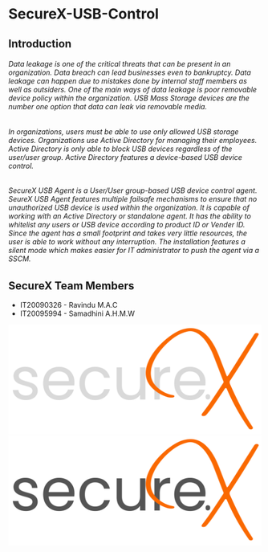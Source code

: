 # SecureX-USB-Control

## Introduction

###### Data leakage is one of the critical threats that can be present in an organization. Data breach can lead businesses even to bankruptcy. Data leakage can happen due to mistakes done by internal staff members as well as outsiders. One of the main ways of data leakage is poor removable device policy within the organization. USB Mass Storage devices are the number one option that data can leak via removable media.

###### In organizations, users must be able to use only allowed USB storage devices. Organizations use Active Directory for managing their employees. Active Directory is only able to block USB devices regardless of the user/user group. Active Directory features a device-based USB device control. 

###### SecureX USB Agent is a User/User group-based USB device control agent. SeureX USB Agent features multiple failsafe mechanisms to ensure that no unauthorized USB device is used within the organization. It is capable of working with an Active Directory or standalone agent. It has the ability to whitelist any users or USB device according to product ID or Vender ID. Since the agent has a small footprint and takes very little resources, the user is able to work without any interruption. The installation features a silent mode which makes easier for IT administrator to push the agent via a SSCM.

## SecureX Team Members
* IT20090326 - Ravindu M.A.C <br>
* IT20095994 - Samadhini A.H.M.W



![SecureX Logo](./Assets/SecureX%20logo%20B.png#gh-dark-mode-only)
![SecureX Logo](./Assets/SecureX%20logo%20W.png#gh-light-mode-only)